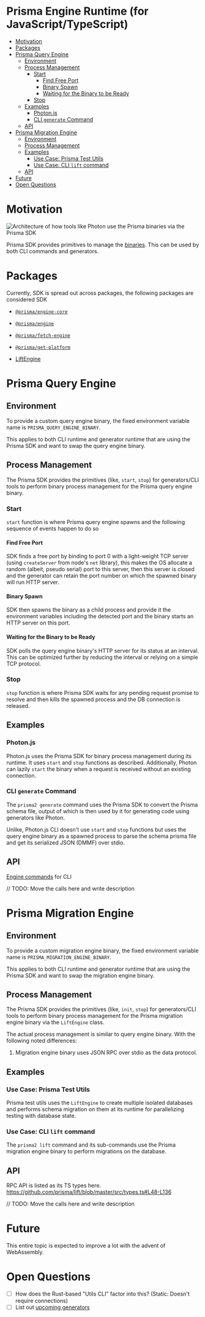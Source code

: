 # Prisma Engine Runtime (for JavaScript/TypeScript)

<!-- toc -->

- [Motivation](#motivation)
- [Packages](#packages)
- [Prisma Query Engine](#prisma-query-engine)
  * [Environment](#environment)
  * [Process Management](#process-management)
    + [Start](#start)
      - [Find Free Port](#find-free-port)
      - [Binary Spawn](#binary-spawn)
      - [Waiting for the Binary to be Ready](#waiting-for-the-binary-to-be-ready)
    + [Stop](#stop)
  * [Examples](#examples)
    + [Photon.js](#photonjs)
    + [CLI `generate` Command](#cli-generate-command)
  * [API](#api)
- [Prisma Migration Engine](#prisma-migration-engine)
  * [Environment](#environment-1)
  * [Process Management](#process-management-1)
  * [Examples](#examples-1)
    + [Use Case: Prisma Test Utils](#use-case-prisma-test-utils)
    + [Use Case: CLI `lift` command](#use-case-cli-lift-command)
  * [API](#api-1)
- [Future](#future)
- [Open Questions](#open-questions)

<!-- tocstop -->

# Motivation

![Architecture of how tools like Photon use the Prisma binaries via the Prisma SDK](https://figma-image-proxy.prisma.now.sh/?id=15:1&file=syRJTHIabeqK69mKHBwSlP)

Prisma SDK provides primitives to manage the [binaries](../../binaries). This can be used by both CLI commands and generators.

# Packages

Currently, SDK is spread out across packages, the following packages are considered SDK

- [`@prisma/engine-core`](https://github.com/prisma/photonjs/tree/master/packages/engine-core)

- [`@prisma/engine`](https://github.com/prisma/photonjs/tree/master/packages/engine)

- [`@prisma/fetch-engine`](https://github.com/prisma/photonjs/tree/master/packages/fetch-engine)

- [`@prisma/get-platform`](https://github.com/prisma/photonjs/tree/master/packages/get-platform)

- [LiftEngine](https://github.com/prisma/lift/blob/master/src/LiftEngine.ts)

# Prisma Query Engine

## Environment

To provide a custom query engine binary, the fixed environment variable name is `PRISMA_QUERY_ENGINE_BINARY`.

This applies to both CLI runtime and generator runtime that are using the Prisma SDK and want to swap the query engine binary.

## Process Management

The Prisma SDK provides the primitives (like, `start`, `stop`) for generators/CLI tools to perform binary process management for the Prisma query engine binary.

### Start

`start` function is where Prisma query engine spawns and the following sequence of events happen to do so

#### Find Free Port

SDK finds a free port by binding to port 0 with a light-weight TCP server (using `createServer` from node's `net` library), this makes the OS allocate a random (albeit, pseudo serial) port to this server, then this server is closed and the generator can retain the port number on which the spawned binary will run HTTP server.

#### Binary Spawn

SDK then spawns the binary as a child process and provide it the environment variables including the detected port and the binary starts an HTTP server on this port.

#### Waiting for the Binary to be Ready

SDK polls the query engine binary's HTTP server for its status at an interval. This can be optimized further by reducing the interval or relying on a simple TCP protocol.

### Stop

`stop` function is where Prisma SDK waits for any pending request promise to resolve and then kills the spawned process and the DB connection is released.

## Examples

### Photon.js

Photon.js uses the Prisma SDK for binary process management during its runtime. It uses `start` and `stop` functions as described. Additionally, Photon can lazily `start` the binary when a request is received without an existing connection.

### CLI `generate` Command

The `prisma2 generate` command uses the Prisma SDK to convert the Prisma schema file, output of which is then used by it for generating code using generators like Photon.

Unlike, Photon.js CLI doesn't use `start` and `stop` functions but uses the query engine binary as a spawned process to parse the schema prisma file and get its serialized JSON (DMMF) over stdio.

## API

[Engine commands](https://github.com/prisma/photonjs/blob/6b9af564fe87abde137ba1175f7ff31d6809e76b/packages/photon/src/engineCommands.ts) for CLI

// TODO: Move the calls here and write description

# Prisma Migration Engine

## Environment

To provide a custom migration engine binary, the fixed environment variable name is `PRISMA_MIGRATION_ENGINE_BINARY`.

This applies to both CLI runtime and generator runtime that are using the Prisma SDK and want to swap the migration engine binary.

## Process Management

The Prisma SDK provides the primitives (like, `init`, `stop`) for generators/CLI tools to perform binary process management for the Prisma migration engine binary via the `LiftEngine` class.

The actual process management is similar to query engine binary. With the following noted differences:

1. Migration engine binary uses JSON RPC over stdio as the data protocol.

## Examples

### Use Case: Prisma Test Utils

Prisma test utils uses the `LiftEngine` to create multiple isolated databases and performs schema migration on them at its runtime for parallelizing testing with database state.

### Use Case: CLI `lift` command

The `prisma2 lift` command and its sub-commands use the Prisma migration engine binary to perform migrations on the database.

## API

RPC API is listed as its TS types here.
https://github.com/prisma/lift/blob/master/src/types.ts#L48-L136

// TODO: Move the calls here and write description

# Future

This entire topic is expected to improve a lot with the advent of WebAssembly.

# Open Questions

- [ ] How does the Rust-based "Utils CLI" factor into this? (Static: Doesn't require connections)
- [ ] List out [upcoming generators](https://github.com/prisma/specs/issues/93)
